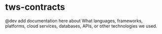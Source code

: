 # tws-contracts
@dev add documentation here about What languages, frameworks, platforms, cloud services, databases, APIs, or other technologies we used.  
